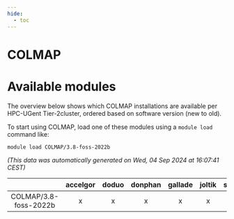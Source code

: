 ```yaml
---
hide:
  - toc
---
```


COLMAP
======

# Available modules


The overview below shows which COLMAP installations are available per HPC-UGent Tier-2cluster, ordered based on software version (new to old).

To start using COLMAP, load one of these modules using a `module load` command like:

```shell
module load COLMAP/3.8-foss-2022b
```

*(This data was automatically generated on Wed, 04 Sep 2024 at 16:07:41 CEST)*  

| |accelgor|doduo|donphan|gallade|joltik|shinx|skitty|
| :---: | :---: | :---: | :---: | :---: | :---: | :---: | :---: |
|COLMAP/3.8-foss-2022b|x|x|x|x|x|-|x|
